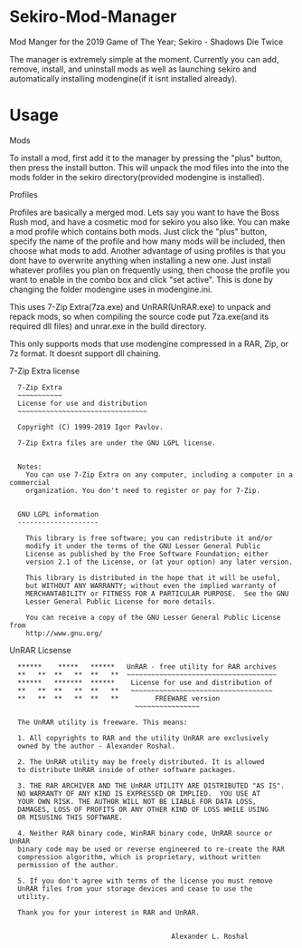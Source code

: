 # Sekiro-Mod-Manager
Mod Manger for the 2019 Game of The Year; Sekiro - Shadows Die Twice

The manager is extremely simple at the moment. Currently you can add, remove, install, and uninstall mods as well as launching sekiro and automatically installing modengine(if it isnt installed already).


# Usage

Mods

To install a mod, first add it to the manager by pressing the "plus" button, then press the install button. This will unpack the mod files into the into the mods folder in the sekiro directory(provided modengine is installed). 



Profiles

Profiles are basically a merged mod. Lets say you want to have the Boss Rush mod, and have a cosmetic mod for sekiro you also like. You can make a mod profile which contains both mods.  Just click the "plus" button, specify the name of the profile and how many mods will be included, then choose what mods to add. Another advantage of using profiles is that you dont have to overwrite anything when installing a new one. Just install whatever profiles you plan on frequently using, then choose the profile you want to enable in the combo box and click "set active". This is done by changing the folder modengine uses in modengine.ini.   


This uses 7-Zip Extra(7za.exe) and UnRAR(UnRAR.exe) to unpack and repack mods, so when compiling the source code put 7za.exe(and its required dll files) and unrar.exe in the build directory.


This only supports mods that use modengine compressed in a RAR, Zip, or 7z format. It doesnt support dll chaining.



7-Zip Extra license

      7-Zip Extra
      ~~~~~~~~~~~
      License for use and distribution
      ~~~~~~~~~~~~~~~~~~~~~~~~~~~~~~~~

      Copyright (C) 1999-2019 Igor Pavlov.

      7-Zip Extra files are under the GNU LGPL license.

      
      Notes: 
        You can use 7-Zip Extra on any computer, including a computer in a commercial 
        organization. You don't need to register or pay for 7-Zip.


      GNU LGPL information
      --------------------

        This library is free software; you can redistribute it and/or
        modify it under the terms of the GNU Lesser General Public
        License as published by the Free Software Foundation; either
        version 2.1 of the License, or (at your option) any later version.

        This library is distributed in the hope that it will be useful,
        but WITHOUT ANY WARRANTY; without even the implied warranty of
        MERCHANTABILITY or FITNESS FOR A PARTICULAR PURPOSE.  See the GNU
        Lesser General Public License for more details.

        You can receive a copy of the GNU Lesser General Public License from 
        http://www.gnu.org/



UnRAR Licsense



      ******    *****   ******   UnRAR - free utility for RAR archives
      **   **  **   **  **   **  ~~~~~~~~~~~~~~~~~~~~~~~~~~~~~~~~~~~~~
      ******   *******  ******    License for use and distribution of
      **   **  **   **  **   **   ~~~~~~~~~~~~~~~~~~~~~~~~~~~~~~~~~~~
      **   **  **   **  **   **         FREEWARE version
                                   ~~~~~~~~~~~~~~~~

      The UnRAR utility is freeware. This means:

      1. All copyrights to RAR and the utility UnRAR are exclusively
      owned by the author - Alexander Roshal.

      2. The UnRAR utility may be freely distributed. It is allowed
      to distribute UnRAR inside of other software packages.

      3. THE RAR ARCHIVER AND THE UnRAR UTILITY ARE DISTRIBUTED "AS IS".
      NO WARRANTY OF ANY KIND IS EXPRESSED OR IMPLIED.  YOU USE AT 
      YOUR OWN RISK. THE AUTHOR WILL NOT BE LIABLE FOR DATA LOSS, 
      DAMAGES, LOSS OF PROFITS OR ANY OTHER KIND OF LOSS WHILE USING
      OR MISUSING THIS SOFTWARE.

      4. Neither RAR binary code, WinRAR binary code, UnRAR source or UnRAR
      binary code may be used or reverse engineered to re-create the RAR
      compression algorithm, which is proprietary, without written
      permission of the author.

      5. If you don't agree with terms of the license you must remove
      UnRAR files from your storage devices and cease to use the
      utility.

      Thank you for your interest in RAR and UnRAR.


                                            Alexander L. Roshal
